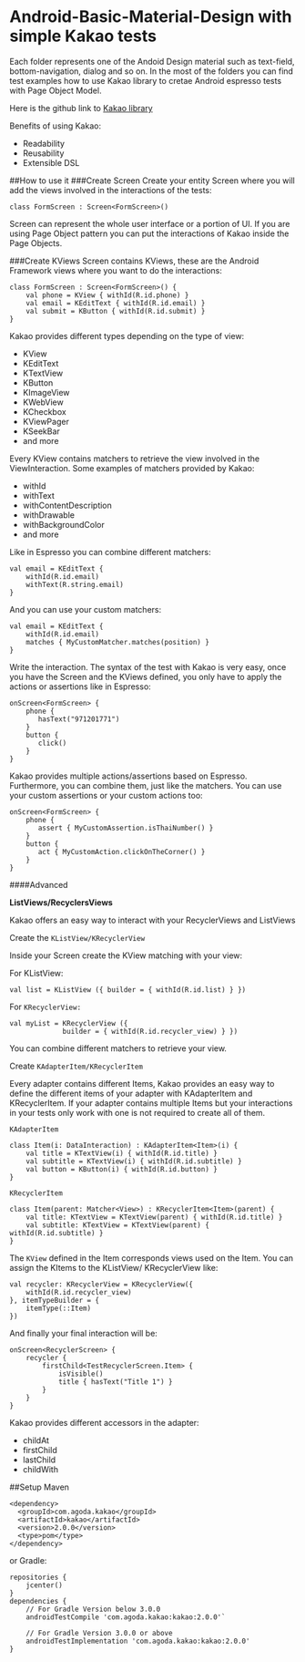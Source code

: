 # Android-Basic-Material-Design with simple Kakao tests

Each folder represents one of the Andoid Design material such as text-field, bottom-navigation, dialog and so on.
In the most of the folders you can find test examples how to use Kakao library to cretae  Android espresso tests
with Page Object Model.

Here is the github link to [Kakao library](https://github.com/agoda-com/Kakao)

Benefits of using Kakao:
* Readability
* Reusability
* Extensible DSL


##How to use it
###Create Screen
Create your entity Screen where you will add the views involved in the interactions of the tests:

`class FormScreen : Screen<FormScreen>()`

Screen can represent the whole user interface or a portion of UI. If you are using Page Object pattern you can put the interactions of Kakao inside the Page Objects.

###Create KViews
Screen contains KViews, these are the Android Framework views where you want to do the interactions:
~~~
class FormScreen : Screen<FormScreen>() {
    val phone = KView { withId(R.id.phone) }
    val email = KEditText { withId(R.id.email) }
    val submit = KButton { withId(R.id.submit) }
}
~~~
Kakao provides different types depending on the type of view:

* KView
* KEditText
* KTextView
* KButton
* KImageView
* KWebView
* KCheckbox
* KViewPager
* KSeekBar
* and more

Every KView contains matchers to retrieve the view involved in the ViewInteraction. Some examples of matchers provided by Kakao:

* withId
* withText
* withContentDescription
* withDrawable
* withBackgroundColor
* and more

Like in Espresso you can combine different matchers:
~~~
val email = KEditText { 
    withId(R.id.email)
    withText(R.string.email)
}
~~~
And you can use your custom matchers:
~~~
val email = KEditText { 
    withId(R.id.email)
    matches { MyCustomMatcher.matches(position) }
}
~~~
Write the interaction.
The syntax of the test with Kakao is very easy, once you have the Screen and the KViews defined, you only have to apply the actions or assertions like in Espresso:
~~~
onScreen<FormScreen> {
    phone {
       hasText("971201771")
    }
    button {
       click()
    }
}
~~~
Kakao provides multiple actions/assertions based on Espresso. Furthermore, you can combine them, just like the matchers. You can use your custom assertions or your custom actions too:
~~~
onScreen<FormScreen> {
    phone {
       assert { MyCustomAssertion.isThaiNumber() }
    }
    button {
       act { MyCustomAction.clickOnTheCorner() }
    }
}
~~~
####Advanced

**ListViews/RecyclersViews**

Kakao offers an easy way to interact with your RecyclerViews and ListViews

Create the `KListView/KRecyclerView`

Inside your Screen create the KView matching with your view:

For KListView:

`val list = KListView ({
           builder = { withId(R.id.list) } })`
           
For `KRecyclerView:`
~~~
val myList = KRecyclerView ({
             builder = { withId(R.id.recycler_view) } })
~~~
You can combine different matchers to retrieve your view.

Create `KAdapterItem/KRecyclerItem`

Every adapter contains different Items, Kakao provides an easy way to define the different items of your adapter with KAdapterItem and KRecyclerItem. If your adapter contains multiple Items but your interactions in your tests only work with one is not required to create all of them.

`KAdapterItem`
~~~
class Item(i: DataInteraction) : KAdapterItem<Item>(i) {
    val title = KTextView(i) { withId(R.id.title) }
    val subtitle = KTextView(i) { withId(R.id.subtitle) }
    val button = KButton(i) { withId(R.id.button) }
}
~~~
`KRecyclerItem`

~~~
class Item(parent: Matcher<View>) : KRecyclerItem<Item>(parent) {
    val title: KTextView = KTextView(parent) { withId(R.id.title) }
    val subtitle: KTextView = KTextView(parent) { withId(R.id.subtitle) }
}
~~~

The `KView` defined in the Item corresponds views used on the Item. You can assign the KItems to the KListView/ KRecyclerView like:
~~~
val recycler: KRecyclerView = KRecyclerView({
    withId(R.id.recycler_view)
}, itemTypeBuilder = {
    itemType(::Item)
})
~~~

And finally your final interaction will be:
~~~
onScreen<RecyclerScreen> {
    recycler {
        firstChild<TestRecyclerScreen.Item> {
            isVisible()
            title { hasText("Title 1") }
        }
    }
}
~~~

Kakao provides different accessors in the adapter:
* childAt
* firstChild
* lastChild
* childWith


##Setup
Maven
~~~
<dependency>
  <groupId>com.agoda.kakao</groupId>
  <artifactId>kakao</artifactId>
  <version>2.0.0</version>
  <type>pom</type>
</dependency>
~~~

or Gradle:
~~~
repositories {
    jcenter()
}
dependencies {
    // For Gradle Version below 3.0.0
    androidTestCompile 'com.agoda.kakao:kakao:2.0.0'`

    // For Gradle Version 3.0.0 or above
    androidTestImplementation 'com.agoda.kakao:kakao:2.0.0'
}
~~~